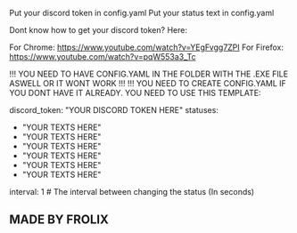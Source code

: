 Put your discord token in config.yaml
Put your status text in config.yaml

Dont know how to get your discord token? Here:

For Chrome: https://www.youtube.com/watch?v=YEgFvgg7ZPI
For Firefox: https://www.youtube.com/watch?v=pqW553a3_Tc

!!! YOU NEED TO HAVE CONFIG.YAML IN THE FOLDER WITH THE .EXE FILE ASWELL OR IT WONT WORK !!!
!!! YOU NEED TO CREATE CONFIG.YAML IF YOU DONT HAVE IT ALREADY. YOU NEED TO USE THIS TEMPLATE:

discord_token: "YOUR DISCORD TOKEN HERE"
statuses:
  - "YOUR TEXTS HERE"
  - "YOUR TEXTS HERE"
  - "YOUR TEXTS HERE"
  - "YOUR TEXTS HERE"
  - "YOUR TEXTS HERE"
  - "YOUR TEXTS HERE"

interval: 1 # The interval between changing the status (In seconds)

## MADE BY FROLIX
